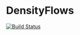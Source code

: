 # DensityFlows

[![Build Status](https://github.com/gaetan.facchinetti/DensityFlows.jl/actions/workflows/CI.yml/badge.svg?branch=main)](https://github.com/gaetan.facchinetti/DensityFlows.jl/actions/workflows/CI.yml?query=branch%3Amain)
